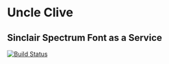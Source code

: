 # Uncle Clive

## Sinclair Spectrum Font as a Service

[![Build Status](https://api.travis-ci.org/pikesley/uncle-clive.png)](https://travis-ci.org/pikesley/uncle-clive)
